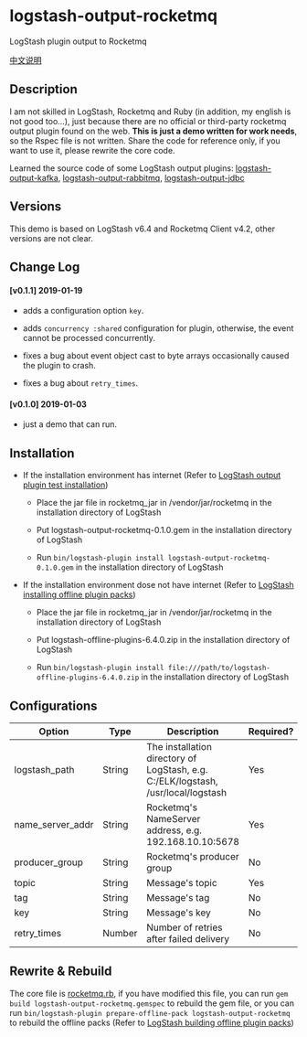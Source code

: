# logstash-output-rocketmq

LogStash plugin output to Rocketmq

[中文说明](https://github.com/PriestTomb/logstash-output-rocketmq/blob/master/README_zh.md)

## Description

I am not skilled in LogStash, Rocketmq and Ruby (in addition, my english is not good too...), just because there are no official or third-party rocketmq output plugin found on the web. **This is just a demo written for work needs**, so the Rspec file is not written. Share the code for reference only, if you want to use it, please rewrite the core code.

Learned the source code of some LogStash output plugins: [logstash-output-kafka](https://github.com/logstash-plugins/logstash-output-kafka), [logstash-output-rabbitmq](https://github.com/logstash-plugins/logstash-output-rabbitmq), [logstash-output-jdbc](https://github.com/theangryangel/logstash-output-jdbc)

## Versions

This demo is based on LogStash v6.4 and Rocketmq Client v4.2, other versions are not clear.

## Change Log

#### [v0.1.1] 2019-01-19

* adds a configuration option `key`.

* adds `concurrency :shared` configuration for plugin, otherwise, the event cannot be processed concurrently.

* fixes a bug about event object cast to byte arrays occasionally caused the plugin to crash.

* fixes a bug about `retry_times`.

#### [v0.1.0] 2019-01-03

* just a demo that can run.

## Installation

* If the installation environment has internet (Refer to [LogStash output plugin test installation](https://www.elastic.co/guide/en/logstash/current/_how_to_write_a_logstash_output_plugin.html#_test_installation_4))

  * Place the jar file in rocketmq_jar in /vendor/jar/rocketmq in the installation directory of LogStash

  * Put logstash-output-rocketmq-0.1.0.gem in the installation directory of LogStash

  * Run `bin/logstash-plugin install logstash-output-rocketmq-0.1.0.gem` in the installation directory of LogStash

* If the installation environment dose not have internet (Refer to [LogStash installing offline plugin packs](https://www.elastic.co/guide/en/logstash/current/offline-plugins.html#installing-offline-packs))

  * Place the jar file in rocketmq_jar in /vendor/jar/rocketmq in the installation directory of LogStash

  * Put logstash-offline-plugins-6.4.0.zip in the installation directory of LogStash

  * Run `bin/logstash-plugin install file:///path/to/logstash-offline-plugins-6.4.0.zip` in the installation directory of LogStash

## Configurations

|Option|Type|Description|Required?|Default|
|---|---|---|---|---|
|logstash_path|String|The installation directory of LogStash, e.g. C:/ELK/logstash, /usr/local/logstash|Yes||
|name_server_addr|String|Rocketmq's NameServer address, e.g. 192.168.10.10:5678|Yes||
|producer_group|String|Rocketmq's producer group|No|defaultProducerGroup|
|topic|String|Message's topic|Yes||
|tag|String|Message's tag|No|defaultTag|
|key|String|Message's key|No|defaultKey|
|retry_times|Number|Number of retries after failed delivery|No|2|

## Rewrite & Rebuild

The core file is [rocketmq.rb](https://github.com/PriestTomb/logstash-output-rocketmq/blob/master/lib/logstash/outputs/rocketmq.rb), if you have modified this file, you can run `gem build logstash-output-rocketmq.gemspec` to rebuild the gem file, or you can run `bin/logstash-plugin prepare-offline-pack logstash-output-rocketmq` to rebuild the offline packs (Refer to [LogStash building offline plugin packs](https://www.elastic.co/guide/en/logstash/current/offline-plugins.html#building-offline-packs))
